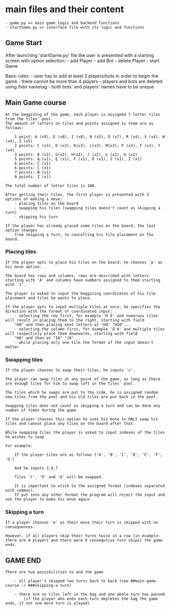 # main files and their content

    - game.py => main game logic and backend functions
    - startGame.py => interface file with its logic and functions

## Game Start

After launching 'startGame.py' file the user is presented with a starting screen with option selection:
    - add Player
    - add Bot
    - delete Player
    - start Game

Basic rules:
    - user has to add at least 2 players/bots in order to begin the game
    - there cannot be more than 4 players
    - players and bots are deleted using their nametag
    - both bots' and players' names have to be unique


## Main Game course

    At the beggining of the game, each player is assigned 7 letter tiles from the tiles' pool.
    The amount of letters on tiles and points assigned to them are as follows:

        1 point: A (x9), E (x8), I (x8), N (x5), O (x7), R (x4), S (x4), W (x4), Z (x5)
        2 points: C (x3), D (x3), K(x3), L(x3), M(x3), P (x3), T (x3), Y (x4)
        3 points: B (x2), G(x2), H(x2), J (x2), Ł (x2), U (x2)
        5 points: Ą (x1), Ę (x1), F (x1), Ó (x1), Ś (x1), Ż (x1)
        6 points: Ć (x1)
        6 points: Ć (x1)
        7 points: Ń (x1)
        9 points: Ź (x1)

    The total number of letter tiles is 100.

    After getting their tiles, the first player is presented with 3 options of making a move:
        - placing tiles on the board
        - swapping his tiles (swapping tiles doesn't count as skipping a turn)
        - skipping his turn

    If the player has already placed some tiles on the board, the last option changes
        from skipping a turn, to cancelling his tile placement on the board.


### Placing tiles

    If the player opts to place his tiles on the board, he chooses 'p' as his move option.

    The board has rows and columns, rows are described with letters starting with 'A' and columns have numbers assigned to them starting with '1'.

    The player is asked to input the beggining coordinates of his tile placement and tiles he wants to place.

    If the player opts to input multiple tiles at once, he specifies the direction with the format of coordinated input:
        - selecting the row first, for example 'H 8' and numerous tiles will result in placing them to the right, starting with field
        "H8" and then placing next letters at "H9" "H10"...
        - selecting the column first, for example '8 H' and multiple tiles will respectivly place them downwards, starting with field
        "H8" and then at "I8" "J8"...
        - while placing only one tile the format of the input doesn't matter


### Swapping tiles

    If the player chooses to swap their tiles, he inputs 's'.

    The player can swap tiles at any point of the game, as long as there are enough tiles for him to swap left in the tiles' pool.

    The tiles which he swaps are put to the side, he is assigned random new tiles from the pool and his old tiles are put back in the pool.

    Swapping tiles does not count as skipping a turn and can be done any number of times during the game.

    If the player chooses this option he uses his move to ONLY swap his tiles and cannot place any tiles on the board after that.

    While swapping tiles the player is asked to input indexes of the tiles he wishes to swap

    For example:

        If the player tiles are as follows ['A', 'B', 'C', 'D', 'E', 'F', 'G']

        And he inputs 3,4,7

        Tiles 'C', 'D' and 'G' will be swapped.

        It is important to stick to the assigned format (indexes separated with commas).
        If put into any other format the program will reject the input and ask the player to make his move again


### Skipping a turn

    If a player chooses 'e' as their move their turn is skipped with no consequences.

    However, if all players skip their turns twice in a row (in example: there are 4 players and there were 8 consequtive turn skips) the game ends.

## GAME END

    There are two possibilities to end the game

        - all player's skipped two turns back to back (see ##main-game-course -> ###skipping-a-turn)

        - there are no tiles left in the bag and one whole turn has passed
            (if the player who ends each turn depletes the bag the game ends, if not one more turn is played)

